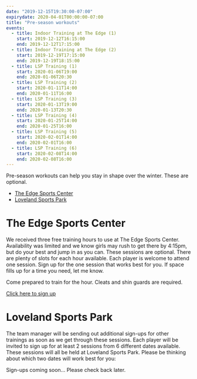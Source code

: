 ```yaml
---
date: "2019-12-15T19:30:00-07:00"
expirydate: 2020-04-01T00:00:00-07:00
title: "Pre-season workouts"
events:
  - title: Indoor Training at The Edge (1)
    start: 2019-12-12T16:15:00
    end: 2019-12-12T17:15:00
  - title: Indoor Training at The Edge (2)
    start: 2019-12-19T17:15:00
    end: 2019-12-19T18:15:00
  - title: LSP Training (1)
    start: 2020-01-06T19:00
    end: 2020-01-06T20:30
  - title: LSP Training (2)
    start: 2020-01-11T14:00
    end: 2020-01-11T16:00
  - title: LSP Training (3)
    start: 2020-01-13T19:00
    end: 2020-01-13T20:30
  - title: LSP Training (4)
    start: 2020-01-25T14:00
    end: 2020-01-25T16:00
  - title: LSP Training (5)
    start: 2020-02-01T14:00
    end: 2020-02-01T16:00
  - title: LSP Training (6)
    start: 2020-02-08T14:00
    end: 2020-02-08T16:00
---
```


Pre-season workouts can help you stay in shape over the winter. These are
optional.

<!--more-->

- [The Edge Sports Center](#the-edge-sports-center)
- [Loveland Sports Park](#loveland-sports-park)

# The Edge Sports Center

We received three free training hours to use at The Edge Sports Center.
Availability was limited and we know girls may rush to get there by 4:15pm, but
do your best and jump in as you can. These sessions are optional. There are
plenty of slots for each hour available. Each player is welcome to attend one
session. Sign up for the one session that works best for you. If space fills up
for a time you need, let me know.

Come prepared to train for the hour. Cleats and shin guards are required.

[Click here to sign up][1]

# Loveland Sports Park

The team manager will be sending out additional sign-ups for other trainings as
soon as we get through these sessions. Each player will be invited to sign up
for at least 2 sessions from 6 different dates available. These sessions will
all be held at Loveland Sports Park. Please be thinking about which two dates
will work best for you:

Sign-ups coming soon... Please check back later.

[1]: https://www.signupgenius.com/go/20F0E44ADAF29AAFB6-indoor
